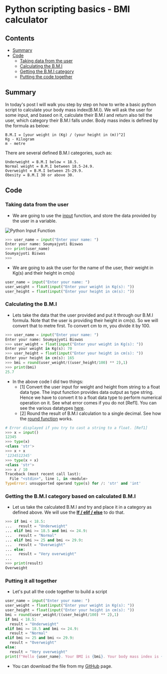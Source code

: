 # Python scripting basics - BMI calculator

## Contents

* [Summary](#Al0)
* [Code](#Al1)
  * [Taking data from the user](#Al2)
  * [Calculating the B.M.I](#Al3)
  * [Getting the B.M.I category](#Al4)
  * [Putting the code together](#Al5)

## Summary <a name="Al0"></a>

In today's post I will walk you step by step on how to write a basic python script to calculate your body mass index(B.M.I). We will ask the user for some input, and based on it, calculate their B.M.I and return also tell the user, which category their B.M.I falls under. Body mass index is defined by the formula as below:

```text
B.M.I = [your weight in (Kg) / (your height in (m))^2]
Kg - Kilogram
m - metre
```

There are several defined B.M.I categories, such as:

```text
Underweight = B.M.I below < 18.5.
Normal weight = B.M.I between 18.5-24.9.
Overweight = B.M.I between 25-29.9.
Obesity = B.M.I 30 or above 30.
```

## Code <a name="Al1"></a>

### Taking data from the user <a name="Al2"></a>

* We are going to use the [input](https://docs.python.org/3/library/functions.html#input) function, and store the data provided by the user in a variable.

![Python Input Function](https://dev-to-uploads.s3.amazonaws.com/uploads/articles/3mtgrpatsdpynj39awe9.png)

```python
>>> user_name = input("Enter your name: ")
Enter your name: Soumyajyoti Biswas
>>> print(user_name)
Soumyajyoti Biswas
>>> 
```

* We are going to ask the user for the name of the user, their weight in Kg(s) and their height in cm(s)

```python
user_name = input("Enter your name: ")
user_weight = float(input("Enter your weight in Kg(s): "))
user_height = float(input("Enter your height in cm(s): "))
```

### Calculating the B.M.I <a name="Al3"></a>

* Lets take the data that the user provided and put it through our B.M.I formula. Note that the user is providing their height in cm(s). So we will convert that to metre first. To convert cm to m, you divide it by 100.

```python
>>> user_name = input("Enter your name: ")
Enter your name: Soumyajyoti Biswas
>>> user_weight = float(input("Enter your weight in Kg(s): "))
Enter your weight in Kg(s): 70
>>> user_height = float(input("Enter your height in cm(s): "))
Enter your height in cm(s): 165
>>> bmi = round(user_weight/((user_height/100) ** 2),1)
>>> print(bmi)
25.7
```

* In the above code I did two things:
  * [1] Convert the user input for weight and height from string to a float data type. The input function provides data output as type string. Hence we have to convert it to a float data type to perform numerical operation on it. See what error comes if you do not [Ref1]. You can see the various datatypes [here](https://docs.python.org/3/library/datatypes.html).
  * [2] Round the result of B.M.I calculation to a single decimal. See how the [round function](https://docs.python.org/3/library/functions.html#round) works.

```python
# Error displayed if you try to cast a string to a float. [Ref1]
>>> x = input()
12345
>>> type(x)
<class 'str'>
>>> x + x
'1234512345'
>>> type(x + x)
<class 'str'>
>>> x / 10
Traceback (most recent call last):
  File "<stdin>", line 1, in <module>
TypeError: unsupported operand type(s) for /: 'str' and 'int'
```

### Getting the B.M.I category based on calculated B.M.I <a name="Al4"></a>

* Let us take the calculated B.M.I and try and place it in a category as defined above. We will use the **[If / elif / else](https://docs.python.org/3/tutorial/controlflow.html#if-statements)** to do that.

```python
>>> if bmi < 18.5:
...   result = "Underweight"
... elif bmi >= 18.5 and bmi <= 24.9:
...   result = "Normal"
... elif bmi >= 25 and bmi <= 29.9:
...   result = "Overweight"
... else:
...   result = "Very overweight"
... 
>>> print(result)
Overweight
```

### Putting it all together <a name="Al5"></a>

* Let's put all the code together to build a script

```python
user_name = input("Enter your name: ")
user_weight = float(input("Enter your weight in Kg(s): "))
user_height = float(input("Enter your height in cm(s): "))
bmi = round(user_weight/((user_height/100) ** 2),1)
if bmi < 18.5:
  result = "Underweight"
elif bmi >= 18.5 and bmi <= 24.9:
  result = "Normal"
elif bmi >= 25 and bmi <= 29.9:
  result = "Overweight"
else:
  result = "Very overweight"
print(f"Hello {user_name}. Your BMI is {bmi}. Your body mass index is {result}.")
```

* You can download the file from my [GitHub](https://github.com/soumyajyotibiswas/ninja-adventures/blob/main/Code/Python/Standalone_Scripts/0000002_bmi_calculator.py) page.

